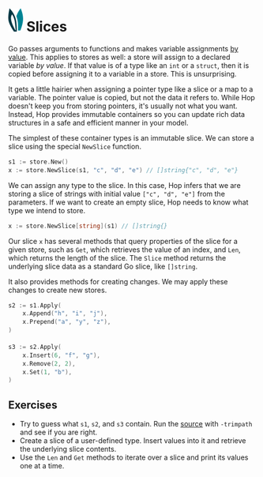 # ![ears](../img/ears.png) Slices

Go passes arguments to functions and makes variable assignments
[by value][value]. This applies to stores as well: a store will assign to a
declared variable _by value_. If that value is of a type like an `int` or a
`struct`, then it is copied before assigning it to a variable in a store. This
is unsurprising.

It gets a little hairier when assigning a pointer type like a slice or a map to
a variable. The pointer value is copied, but not the data it refers to. While
Hop doesn't keep you from storing pointers, it's usually not what you want.
Instead, Hop provides immutable containers so you can update rich data
structures in a safe and efficient manner in your model.

The simplest of these container types is an immutable slice. We can store a
slice using the special `NewSlice` function.

```go
s1 := store.New()
x := store.NewSlice(s1, "c", "d", "e") // []string{"c", "d", "e"}
```

We can assign any type to the slice. In this case, Hop infers that we are
storing a slice of strings with initial value `["c", "d", "e"]` from the
parameters. If we want to create an empty slice, Hop needs to know what type we
intend to store.

```go
x := store.NewSlice[string](s1) // []string{}
```

Our slice `x` has several methods that query properties of the slice for a given
store, such as `Get`, which retrieves the value of an index, and `Len`, which
returns the length of the slice. The `Slice` method returns the underlying slice
data as a standard Go slice, like `[]string`.

It also provides methods for creating changes. We may apply these changes to
create new stores.

```go
s2 := s1.Apply(
    x.Append("h", "i", "j"),
    x.Prepend("a", "y", "z"),
)

s3 := s2.Apply(
    x.Insert(6, "f", "g"),
    x.Remove(2, 2),
    x.Set(1, "b"),
)
```

## Exercises

* Try to guess what `s1`, `s2`, and `s3` contain. Run the [source][source] with
  `-trimpath` and see if you are right.
* Create a slice of a user-defined type. Insert values into it and retrieve the
  underlying slice contents.
* Use the `Len` and `Get` methods to iterate over a slice and print its values
  one at a time.

[source]: slices/main.go
[value]: https://go.dev/doc/faq#pass_by_value
